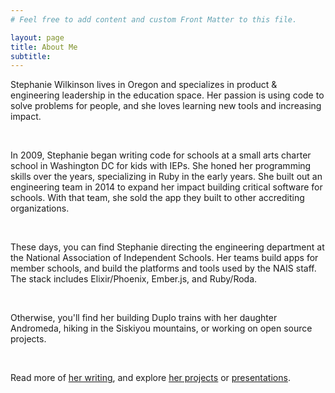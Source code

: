 ```yaml
---
# Feel free to add content and custom Front Matter to this file.

layout: page
title: About Me
subtitle:
---
```


Stephanie Wilkinson lives in Oregon and specializes in product & engineering leadership in the education space. Her passion is using code to solve problems for people, and she loves learning new tools and increasing impact.

&nbsp;

In 2009, Stephanie began writing code for schools at a small arts charter school in Washington DC for kids with IEPs. She honed her programming skills over the years, specializing in Ruby in the early years. She built out an engineering team in 2014 to expand her impact building critical software for schools. With that team, she sold the app they built to other accrediting organizations.

&nbsp;

These days, you can find Stephanie directing the engineering department at the National Association of Independent Schools. Her teams build apps for member schools, and build the platforms and tools used by the NAIS staff. The stack includes Elixir/Phoenix, Ember.js, and Ruby/Roda.

&nbsp;

Otherwise, you'll find her building Duplo trains with her daughter Andromeda, hiking in the Siskiyou mountains, or working on open source projects.

&nbsp;

Read more of <ins>[her writing](https://stephanieawilkinson.com/posts)</ins>, and explore <ins>[her projects](https://stephanieawilkinson.com/projects)</ins> or <ins>[presentations](https://stephanieawilkinson.com/presentations)</ins>.
